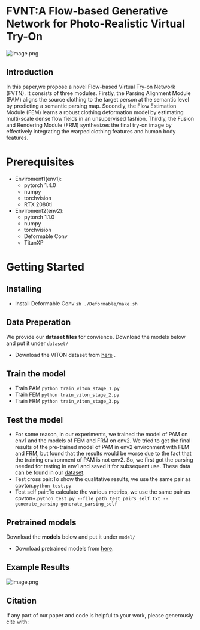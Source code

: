 # FVNT:A Flow-based Generative Network for Photo-Realistic Virtual Try-On

![image.png](https://note.youdao.com/yws/res/18505/WEBRESOURCE65fe01a0026ce543eb03070a609a85e1)

## Introduction

In this paper,we propose a novel Flow-based Virtual Try-on Network (FVTN). It consists of three modules. Firstly, the Parsing Alignment Module (PAM) aligns the source clothing to the target person at the semantic level by predicting a semantic parsing map. Secondly, the Flow Estimation Module (FEM) learns a robust clothing deformation model by estimating multi-scale dense flow fields in an unsupervised fashion. Thirdly, the Fusion and Rendering Module (FRM) synthesizes the final try-on image by effectively integrating the warped clothing features and human body features.

# Prerequisites

- Enviroment1(env1): 
  - pytorch 1.4.0
  - numpy
  - torchvision
  - RTX 2080ti
- Enviroment2(env2):
  - pytorch 1.1.0
  - numpy
  - torchvision
  - Deformable Conv
  - TitanXP

# Getting Started

## Installing

- Install Deformable Conv `sh ./Deformable/make.sh` 

## Data Preperation

We provide our **dataset files**  for convience. Download the models below and put it under `dataset/`

- Download the VITON dataset from [here](https://pan.baidu.com/s/1ik27IF56ZK50bUmuu3WTCg?pwd=3m9y) .

## Train the model

- Train PAM `python train_viton_stage_1.py`
- Train FEM `python train_viton_stage_2.py`
- Train FRM `python train_viton_stage_3.py` 

## Test the model

- For some reason, in our experiments, we trained the model of PAM on env1 and the models of FEM and FRM on env2. We tried to get the final results of the pre-trained model of PAM in env2 environment with FEM and FRM, but found that the results would be worse due to the fact that the training environment of PAM is not env2. So, we first got the parsing needed for testing in env1 and saved it for subsequent use. These data can be found in our [dataset](https://pan.baidu.com/s/1ik27IF56ZK50bUmuu3WTCg?pwd=3m9y).
- Test cross pair:To show the qualitative results, we use the same pair as cpvton.`python test.py `
- Test self pair:To calculate the various metrics, we use the same pair as cpvton+.`python test.py --file_path test_pairs_self.txt --generate_parsing generate_parsing_self`

## Pretrained models

Download the **models** below and put it under `model/`

- Download pretrained models from [here](https://pan.baidu.com/s/1eHe85WQqhtwcmmeNR1V4AQ?pwd=u4v5).

## Example Results

![image.png](https://note.youdao.com/yws/res/18507/WEBRESOURCEf1f71b41a1e66332afc4a9dae41cbe8c)

## Citation

If any part of our paper and code is helpful to your work, please generously cite with:

```

```
